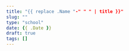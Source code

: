 ```yaml
---
title: "{{ replace .Name "-" " " | title }}"
slug: ""
type: "school"
date: {{ .Date }}
draft: true
tags: []
---
```


